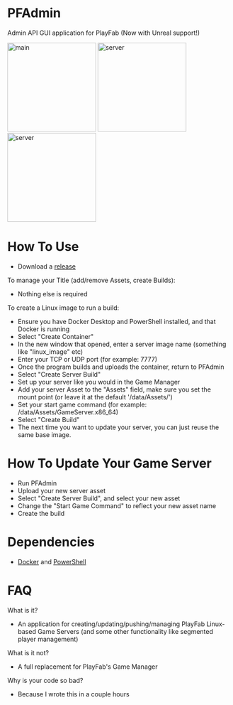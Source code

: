 # PFAdmin
Admin API GUI application for PlayFab (Now with Unreal support!)

<img src="https://i.imgur.com/NzKHvml.png" alt="main" width="200"/> <img src="https://i.imgur.com/uUPctYA.png" alt="server" width="200"/> <img src="https://i.imgur.com/fjUg3m6.png" alt="server" width="200"/>

# How To Use
- Download a [release](https://github.com/bphillips09/PFAdmin/releases/latest)

To manage your Title (add/remove Assets, create Builds):
- Nothing else is required

To create a Linux image to run a build:
- Ensure you have Docker Desktop and PowerShell installed, and that Docker is running
- Select "Create Container"
- In the new window that opened, enter a server image name (something like "linux_image" etc)
- Enter your TCP or UDP port (for example: 7777)
- Once the program builds and uploads the container, return to PFAdmin
- Select "Create Server Build"
- Set up your server like you would in the Game Manager
- Add your server Asset to the "Assets" field, make sure you set the mount point (or leave it at the default '/data/Assets/')
- Set your start game command (for example: /data/Assets/GameServer.x86_64)
- Select "Create Build"
- The next time you want to update your server, you can just reuse the same base image. 

# How To Update Your Game Server
- Run PFAdmin
- Upload your new server asset
- Select "Create Server Build", and select your new asset
- Change the "Start Game Command" to reflect your new asset name
- Create the build

# Dependencies
- [Docker](https://www.docker.com/products/docker-desktop) and [PowerShell](https://github.com/PowerShell/PowerShell/releases/latest)

# FAQ
What is it?
- An application for creating/updating/pushing/managing PlayFab Linux-based Game Servers (and some other functionality like segmented player management)

What is it not?
- A full replacement for PlayFab's Game Manager

Why is your code so bad?
- Because I wrote this in a couple hours
